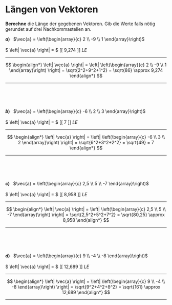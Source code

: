 <!--
version:  0.0.1

language: de

@style
main > *:not(:last-child) {
  margin-bottom: 3rem;
}

input {
    text-align: center;
}

.flex-container {
    display: flex;
    flex-wrap: wrap;
    align-items: stretch;
    gap: 20px;
}

.flex-child {
    flex: 1;
    min-width: 350px;
    margin-right: 20px;
}

@media (max-width: 400px) {
    .flex-child {
        flex: 100%;
        margin-right: 0;
    }
}
@end

formula: \carry   \textcolor{red}{\scriptsize #1}
formula: \digit   \rlap{\carry{#1}}\phantom{#2}#2
formula: \permil  \text{‰}

import: https://raw.githubusercontent.com/LiaTemplates/Tikz-Jax/main/README.md

script: https://cdn.jsdelivr.net/gh/LiaTemplates/Tikz-Jax@main/dist/index.js


tags: Vektoren, Abstand, negative Zahlen, Wurzeln, Dezimalzahlen, Potenzen, Runden, leicht, sehr niedrig, Berechne

comment: Wie lang ist dieser Vektor?

author: Martin Lommatzsch

-->




# Längen von Vektoren


**Berechne** die Länge der gegebenen Vektoren. Gib die Werte falls nötig gerundet auf drei Nachkommastellen an.
<br>

<section class="flex-container">
<div class="flex-child">

__$a)\;\;$__ $\vec{a} = \left(\begin{array}{c} 2 \\ -9 \\ 1 \end{array}\right)$  \
<br>
 $ \left| \vec{a} \right| = $ [[  9,274  ]] $LE$
***************
$$
 \begin{align*}
  \left| \vec{a} \right| = \left| \left(\begin{array}{c} 2 \\ -9 \\ 1 \end{array}\right) \right| = \sqrt{2^2+9^2+1^2} = \sqrt{86} \approx 9,274
 \end{align*}
$$
***************
<br>
<br>
<br>
</div>
<div class="flex-child">

__$b)\;\;$__ $\vec{a} = \left(\begin{array}{c} -6 \\ 2 \\ 3 \end{array}\right)$  \
<br>
 $ \left| \vec{a} \right| = $ [[   7    ]] $LE$
***************
$$
 \begin{align*}
  \left| \vec{a} \right| = \left| \left(\begin{array}{c} -6 \\ 3 \\ 2 \end{array}\right) \right| = \sqrt{6^2+3^2+2^2} = \sqrt{49} = 7
 \end{align*}
$$
***************
<br>
<br>
<br>
</div>
<div class="flex-child">

__$c)\;\;$__ $\vec{a} = \left(\begin{array}{c} 2,5 \\ 5 \\ -7 \end{array}\right)$  \
<br>
 $ \left| \vec{a} \right| = $ [[  8,958  ]] $LE$
***************
$$
 \begin{align*}
  \left| \vec{a} \right| = \left| \left(\begin{array}{c} 2,5 \\ 5 \\ -7 \end{array}\right) \right| = \sqrt{2,5^2+5^2+7^2} = \sqrt{80,25} \approx 8,958
 \end{align*}
$$
***************
<br>
<br>
<br>
</div>
<div class="flex-child">

__$d)\;\;$__ $\vec{a} = \left(\begin{array}{c} 9 \\ -4 \\ -8 \end{array}\right)$  \
<br>
 $ \left| \vec{a} \right| = $ [[ 12,689  ]] $LE$
***************
$$
 \begin{align*}
  \left| \vec{a} \right| = \left| \left(\begin{array}{c} 9 \\ -4 \\ -8 \end{array}\right) \right| = \sqrt{9^2+4^2+8^2} = \sqrt{161} \approx 12,689
 \end{align*}
$$
***************
<br>
<br>
<br>
</div>
</section>


<br>
<br>
<br>
<br>
<br>
<br>